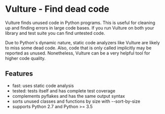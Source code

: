 # Vulture - Find dead code

Vulture finds unused code in Python programs. This is useful for cleaning up and finding errors in large code bases. If you run Vulture on both your library and test suite you can find untested code.

Due to Python's dynamic nature, static code analyzers like Vulture are likely to miss some dead code. Also, code that is only called implicitly may be reported as unused. Nonetheless, Vulture can be a very helpful tool for higher code quality.

## Features

- fast: uses static code analysis
- tested: tests itself and has complete test coverage
- complements pyflakes and has the same output syntax
- sorts unused classes and functions by size with --sort-by-size
- supports Python 2.7 and Python >= 3.5

